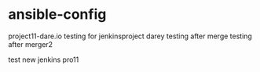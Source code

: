 # ansible-config
project11-dare.io
testing for jenkinsproject darey
testing after merge
testing after merger2


test new jenkins pro11

